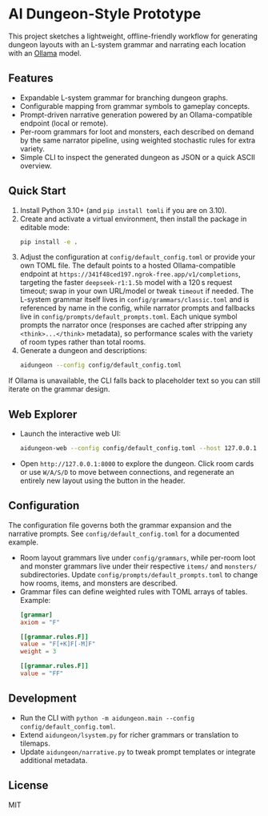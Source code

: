 # AI Dungeon-Style Prototype

This project sketches a lightweight, offline-friendly workflow for generating dungeon layouts with an L-system grammar and narrating each location with an [Ollama](https://ollama.ai) model.

## Features
- Expandable L-system grammar for branching dungeon graphs.
- Configurable mapping from grammar symbols to gameplay concepts.
- Prompt-driven narrative generation powered by an Ollama-compatible endpoint (local or remote).
- Per-room grammars for loot and monsters, each described on demand by the same narrator pipeline, using weighted stochastic rules for extra variety.
- Simple CLI to inspect the generated dungeon as JSON or a quick ASCII overview.

## Quick Start
1. Install Python 3.10+ (and `pip install tomli` if you are on 3.10).
2. Create and activate a virtual environment, then install the package in editable mode:
   ```bash
   pip install -e .
   ```
3. Adjust the configuration at `config/default_config.toml` or provide your own TOML file. The default points to a hosted Ollama-compatible endpoint at `https://341f48ced197.ngrok-free.app/v1/completions`, targeting the faster `deepseek-r1:1.5b` model with a 120 s request timeout; swap in your own URL/model or tweak `timeout` if needed. The L-system grammar itself lives in `config/grammars/classic.toml` and is referenced by name in the config, while narrator prompts and fallbacks live in `config/prompts/default_prompts.toml`. Each unique symbol prompts the narrator once (responses are cached after stripping any `<think>...</think>` metadata), so performance scales with the variety of room types rather than total rooms.
4. Generate a dungeon and descriptions:
   ```bash
   aidungeon --config config/default_config.toml
   ```

If Ollama is unavailable, the CLI falls back to placeholder text so you can still iterate on the grammar design.

## Web Explorer
- Launch the interactive web UI:
  ```bash
  aidungeon-web --config config/default_config.toml --host 127.0.0.1 --port 8000
  ```
- Open `http://127.0.0.1:8000` to explore the dungeon. Click room cards or use `W/A/S/D` to move between connections, and regenerate an entirely new layout using the button in the header.

## Configuration
The configuration file governs both the grammar expansion and the narrative prompts. See `config/default_config.toml` for a documented example.
- Room layout grammars live under `config/grammars`, while per-room loot and monster grammars live under their respective `items/` and `monsters/` subdirectories. Update `config/prompts/default_prompts.toml` to change how rooms, items, and monsters are described.
- Grammar files can define weighted rules with TOML arrays of tables. Example:
  ```toml
  [grammar]
  axiom = "F"

  [[grammar.rules.F]]
  value = "F[+K]F[-M]F"
  weight = 3

  [[grammar.rules.F]]
  value = "FF"
  ```

## Development
- Run the CLI with `python -m aidungeon.main --config config/default_config.toml`.
- Extend `aidungeon/lsystem.py` for richer grammars or translation to tilemaps.
- Update `aidungeon/narrative.py` to tweak prompt templates or integrate additional metadata.

## License
MIT
